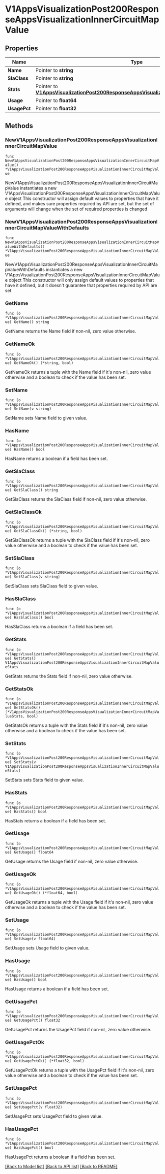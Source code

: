 # V1AppsVisualizationPost200ResponseAppsVisualizationInnerCircuitMapValue

## Properties

Name | Type | Description | Notes
------------ | ------------- | ------------- | -------------
**Name** | Pointer to **string** |  | [optional] 
**SlaClass** | Pointer to **string** |  | [optional] 
**Stats** | Pointer to [**V1AppsVisualizationPost200ResponseAppsVisualizationInnerCircuitMapValueStats**](V1AppsVisualizationPost200ResponseAppsVisualizationInnerCircuitMapValueStats.md) |  | [optional] 
**Usage** | Pointer to **float64** |  | [optional] 
**UsagePct** | Pointer to **float32** |  | [optional] 

## Methods

### NewV1AppsVisualizationPost200ResponseAppsVisualizationInnerCircuitMapValue

`func NewV1AppsVisualizationPost200ResponseAppsVisualizationInnerCircuitMapValue() *V1AppsVisualizationPost200ResponseAppsVisualizationInnerCircuitMapValue`

NewV1AppsVisualizationPost200ResponseAppsVisualizationInnerCircuitMapValue instantiates a new V1AppsVisualizationPost200ResponseAppsVisualizationInnerCircuitMapValue object
This constructor will assign default values to properties that have it defined,
and makes sure properties required by API are set, but the set of arguments
will change when the set of required properties is changed

### NewV1AppsVisualizationPost200ResponseAppsVisualizationInnerCircuitMapValueWithDefaults

`func NewV1AppsVisualizationPost200ResponseAppsVisualizationInnerCircuitMapValueWithDefaults() *V1AppsVisualizationPost200ResponseAppsVisualizationInnerCircuitMapValue`

NewV1AppsVisualizationPost200ResponseAppsVisualizationInnerCircuitMapValueWithDefaults instantiates a new V1AppsVisualizationPost200ResponseAppsVisualizationInnerCircuitMapValue object
This constructor will only assign default values to properties that have it defined,
but it doesn't guarantee that properties required by API are set

### GetName

`func (o *V1AppsVisualizationPost200ResponseAppsVisualizationInnerCircuitMapValue) GetName() string`

GetName returns the Name field if non-nil, zero value otherwise.

### GetNameOk

`func (o *V1AppsVisualizationPost200ResponseAppsVisualizationInnerCircuitMapValue) GetNameOk() (*string, bool)`

GetNameOk returns a tuple with the Name field if it's non-nil, zero value otherwise
and a boolean to check if the value has been set.

### SetName

`func (o *V1AppsVisualizationPost200ResponseAppsVisualizationInnerCircuitMapValue) SetName(v string)`

SetName sets Name field to given value.

### HasName

`func (o *V1AppsVisualizationPost200ResponseAppsVisualizationInnerCircuitMapValue) HasName() bool`

HasName returns a boolean if a field has been set.

### GetSlaClass

`func (o *V1AppsVisualizationPost200ResponseAppsVisualizationInnerCircuitMapValue) GetSlaClass() string`

GetSlaClass returns the SlaClass field if non-nil, zero value otherwise.

### GetSlaClassOk

`func (o *V1AppsVisualizationPost200ResponseAppsVisualizationInnerCircuitMapValue) GetSlaClassOk() (*string, bool)`

GetSlaClassOk returns a tuple with the SlaClass field if it's non-nil, zero value otherwise
and a boolean to check if the value has been set.

### SetSlaClass

`func (o *V1AppsVisualizationPost200ResponseAppsVisualizationInnerCircuitMapValue) SetSlaClass(v string)`

SetSlaClass sets SlaClass field to given value.

### HasSlaClass

`func (o *V1AppsVisualizationPost200ResponseAppsVisualizationInnerCircuitMapValue) HasSlaClass() bool`

HasSlaClass returns a boolean if a field has been set.

### GetStats

`func (o *V1AppsVisualizationPost200ResponseAppsVisualizationInnerCircuitMapValue) GetStats() V1AppsVisualizationPost200ResponseAppsVisualizationInnerCircuitMapValueStats`

GetStats returns the Stats field if non-nil, zero value otherwise.

### GetStatsOk

`func (o *V1AppsVisualizationPost200ResponseAppsVisualizationInnerCircuitMapValue) GetStatsOk() (*V1AppsVisualizationPost200ResponseAppsVisualizationInnerCircuitMapValueStats, bool)`

GetStatsOk returns a tuple with the Stats field if it's non-nil, zero value otherwise
and a boolean to check if the value has been set.

### SetStats

`func (o *V1AppsVisualizationPost200ResponseAppsVisualizationInnerCircuitMapValue) SetStats(v V1AppsVisualizationPost200ResponseAppsVisualizationInnerCircuitMapValueStats)`

SetStats sets Stats field to given value.

### HasStats

`func (o *V1AppsVisualizationPost200ResponseAppsVisualizationInnerCircuitMapValue) HasStats() bool`

HasStats returns a boolean if a field has been set.

### GetUsage

`func (o *V1AppsVisualizationPost200ResponseAppsVisualizationInnerCircuitMapValue) GetUsage() float64`

GetUsage returns the Usage field if non-nil, zero value otherwise.

### GetUsageOk

`func (o *V1AppsVisualizationPost200ResponseAppsVisualizationInnerCircuitMapValue) GetUsageOk() (*float64, bool)`

GetUsageOk returns a tuple with the Usage field if it's non-nil, zero value otherwise
and a boolean to check if the value has been set.

### SetUsage

`func (o *V1AppsVisualizationPost200ResponseAppsVisualizationInnerCircuitMapValue) SetUsage(v float64)`

SetUsage sets Usage field to given value.

### HasUsage

`func (o *V1AppsVisualizationPost200ResponseAppsVisualizationInnerCircuitMapValue) HasUsage() bool`

HasUsage returns a boolean if a field has been set.

### GetUsagePct

`func (o *V1AppsVisualizationPost200ResponseAppsVisualizationInnerCircuitMapValue) GetUsagePct() float32`

GetUsagePct returns the UsagePct field if non-nil, zero value otherwise.

### GetUsagePctOk

`func (o *V1AppsVisualizationPost200ResponseAppsVisualizationInnerCircuitMapValue) GetUsagePctOk() (*float32, bool)`

GetUsagePctOk returns a tuple with the UsagePct field if it's non-nil, zero value otherwise
and a boolean to check if the value has been set.

### SetUsagePct

`func (o *V1AppsVisualizationPost200ResponseAppsVisualizationInnerCircuitMapValue) SetUsagePct(v float32)`

SetUsagePct sets UsagePct field to given value.

### HasUsagePct

`func (o *V1AppsVisualizationPost200ResponseAppsVisualizationInnerCircuitMapValue) HasUsagePct() bool`

HasUsagePct returns a boolean if a field has been set.


[[Back to Model list]](../README.md#documentation-for-models) [[Back to API list]](../README.md#documentation-for-api-endpoints) [[Back to README]](../README.md)


